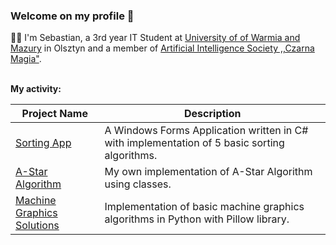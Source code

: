 ### Welcome on my profile 👋

🧙‍♂️ I'm Sebastian, a 3rd year IT Student at [University of of Warmia and Mazury](https://uwm.edu.pl/) in Olsztyn and a member of [Artificial Intelligence Society ,,Czarna Magia"](https://www.facebook.com/people/Ko%C5%82o-Naukowe-Sztucznej-Inteligencji-Czarna-Magia/100093587573194/).<br><br>


**My activity:**

| Project Name  | Description |
| ------------- | ------------- |
| [Sorting App](https://github.com/SebaKo23/SortingApp)  | A Windows Forms Application written in C# with implementation of 5 basic sorting algorithms.  |
| [A-Star Algorithm](https://github.com/SebaKo23/a-star-algorithm)  | My own implementation of A-Star Algorithm using classes.  |
| [Machine Graphics Solutions](https://github.com/SebaKo23/Machine-Graphics-Codes)  | Implementation of basic machine graphics algorithms in Python with Pillow library.  |


<!--
**SebaKo23/SebaKo23** is a ✨ _special_ ✨ repository because its `README.md` (this file) appears on your GitHub profile.

Here are some ideas to get you started:

- 🔭 I’m currently working on ...
- 🌱 I’m currently learning ...
- 👯 I’m looking to collaborate on ...
- 🤔 I’m looking for help with ...
- 💬 Ask me about ...
- 📫 How to reach me: ...
- 😄 Pronouns: ...
- ⚡ Fun fact: ...
-->
